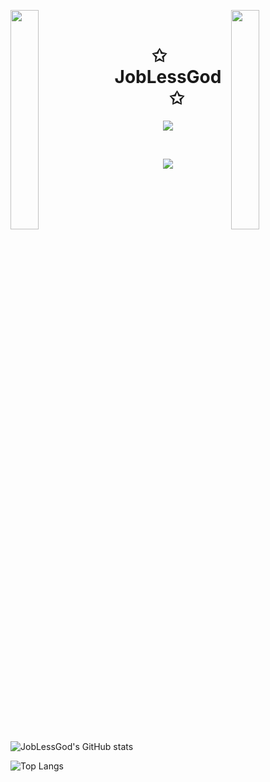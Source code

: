 <img align="left" src="https://user-images.githubusercontent.com/65187002/144930161-2f783401-8d27-4fdf-a2f7-cc0ba32f1f1f.gif" width="30%" style="display:inline;"><img align="right" src="https://user-images.githubusercontent.com/65187002/144930161-2f783401-8d27-4fdf-a2f7-cc0ba32f1f1f.gif" width="30%" style="display:inline;">
<br>

<p align="center">
    <h1 align="center">✩&emsp;JobLessGod&emsp;✩</h1>
</p>
<p align="center">
    <img src="https://readme-typing-svg.herokuapp.com/?lines=Yooooooo+Buddy;Welcome+to+my+profile!;Have+a+look+around!&font=Fira%20Code&color=%23D62F79&center=true&width=280&height=50">
</p>
<br>
<p align="center">
    <img id="preview" src="https://komarev.com/ghpvc/?username=joblessgod&color=grey">
</p>
<p align="center">
    <!-- <a href="https://leetcode.com/joblessgod/"><img width="48%" src="https://leetcode.card.workers.dev/joblessgod?theme=dark&font=baloo&extension=null&border=2&border_radius=8"></a>
    <a href="https://github.com/joblessgod"><img width="50%" src="https://github-readme-stats.vercel.app/api/top-langs/?username=joblessgod&theme=dark&hide=html,css,cmake&layout=compact&langs_count=5&bg_color=101010&hide_title=true"></a> -->

<!-- ### Hi there 👋
I am **JobLessGod** -->

![JobLessGod's GitHub stats](https://github-readme-stats.vercel.app/api?username=joblessgod&show_icons=true&theme=radical)

![Top Langs](https://github-readme-stats.vercel.app/api/top-langs/?username=joblessgod&theme=tokyonight&layout=compact)

</p>
